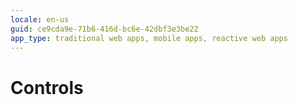 ```yaml
---
locale: en-us
guid: ce9cda9e-71b6-416d-bc6e-42dbf3e3be22
app_type: traditional web apps, mobile apps, reactive web apps
---
```


# Controls

